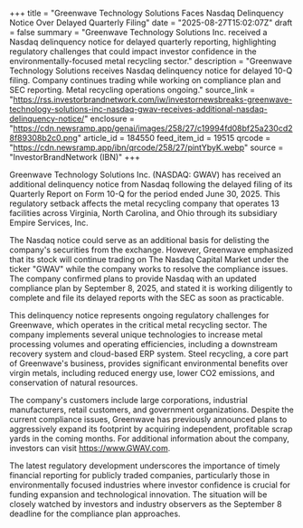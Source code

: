 +++
title = "Greenwave Technology Solutions Faces Nasdaq Delinquency Notice Over Delayed Quarterly Filing"
date = "2025-08-27T15:02:07Z"
draft = false
summary = "Greenwave Technology Solutions Inc. received a Nasdaq delinquency notice for delayed quarterly reporting, highlighting regulatory challenges that could impact investor confidence in the environmentally-focused metal recycling sector."
description = "Greenwave Technology Solutions receives Nasdaq delinquency notice for delayed 10-Q filing. Company continues trading while working on compliance plan and SEC reporting. Metal recycling operations ongoing."
source_link = "https://rss.investorbrandnetwork.com/iw/investornewsbreaks-greenwave-technology-solutions-inc-nasdaq-gwav-receives-additional-nasdaq-delinquency-notice/"
enclosure = "https://cdn.newsramp.app/genai/images/258/27/c19994fd08bf25a230cd28f89308b2c0.png"
article_id = 184550
feed_item_id = 19515
qrcode = "https://cdn.newsramp.app/ibn/qrcode/258/27/pintYbyK.webp"
source = "InvestorBrandNetwork (IBN)"
+++

<p>Greenwave Technology Solutions Inc. (NASDAQ: GWAV) has received an additional delinquency notice from Nasdaq following the delayed filing of its Quarterly Report on Form 10-Q for the period ended June 30, 2025. This regulatory setback affects the metal recycling company that operates 13 facilities across Virginia, North Carolina, and Ohio through its subsidiary Empire Services, Inc.</p><p>The Nasdaq notice could serve as an additional basis for delisting the company's securities from the exchange. However, Greenwave emphasized that its stock will continue trading on The Nasdaq Capital Market under the ticker "GWAV" while the company works to resolve the compliance issues. The company confirmed plans to provide Nasdaq with an updated compliance plan by September 8, 2025, and stated it is working diligently to complete and file its delayed reports with the SEC as soon as practicable.</p><p>This delinquency notice represents ongoing regulatory challenges for Greenwave, which operates in the critical metal recycling sector. The company implements several unique technologies to increase metal processing volumes and operating efficiencies, including a downstream recovery system and cloud-based ERP system. Steel recycling, a core part of Greenwave's business, provides significant environmental benefits over virgin metals, including reduced energy use, lower CO2 emissions, and conservation of natural resources.</p><p>The company's customers include large corporations, industrial manufacturers, retail customers, and government organizations. Despite the current compliance issues, Greenwave has previously announced plans to aggressively expand its footprint by acquiring independent, profitable scrap yards in the coming months. For additional information about the company, investors can visit <a href="https://www.GWAV.com" rel="nofollow" target="_blank">https://www.GWAV.com</a>.</p><p>The latest regulatory development underscores the importance of timely financial reporting for publicly traded companies, particularly those in environmentally focused industries where investor confidence is crucial for funding expansion and technological innovation. The situation will be closely watched by investors and industry observers as the September 8 deadline for the compliance plan approaches.</p>